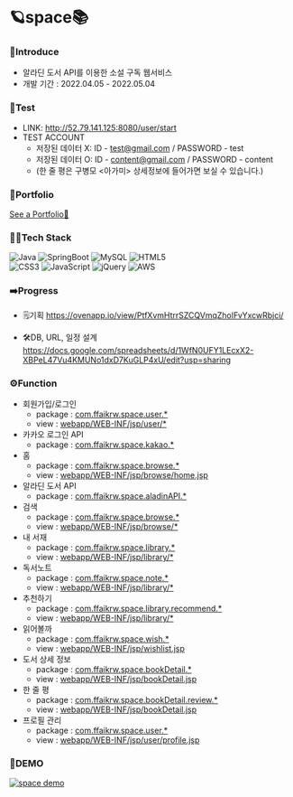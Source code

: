 # 🪐space📚

### 🎤Introduce
- 알라딘 도서 API를 이용한 소설 구독 웹서비스
- 개발 기간 : 2022.04.05 - 2022.05.04

### 🔗Test
- LINK: http://52.79.141.125:8080/user/start
- TEST ACCOUNT
   * 저장된 데이터 X: ID - test@gmail.com / PASSWORD - test
   * 저장된 데이터 O: ID - content@gmail.com / PASSWORD - content
   * (한 줄 평은 구병모 <아가미> 상세정보에 들어가면 보실 수 있습니다.)

### 📑Portfolio
[See a Portfolio👀](JeongHyewon_portfolio.pdf)

### 👩‍💻Tech Stack
![Java](https://img.shields.io/badge/java-%23ED8B00.svg?style=for-the-badge&logo=java&logoColor=white)
![SpringBoot](https://img.shields.io/badge/SpringBoot-%236DB33F.svg?style=for-the-badge&logo=spring&logoColor=white)
![MySQL](https://img.shields.io/badge/mysql-%2300f.svg?style=for-the-badge&logo=mysql&logoColor=white)
![HTML5](https://img.shields.io/badge/html5-%23E34F26.svg?style=for-the-badge&logo=html5&logoColor=white)
<br>
![CSS3](https://img.shields.io/badge/css3-%231572B6.svg?style=for-the-badge&logo=css3&logoColor=white)
![JavaScript](https://img.shields.io/badge/javascript-%23323330.svg?style=for-the-badge&logo=javascript&logoColor=%23F7DF1E)
![jQuery](https://img.shields.io/badge/jquery-%230769AD.svg?style=for-the-badge&logo=jquery&logoColor=white)
![AWS](https://img.shields.io/badge/AWS-%23FF9900.svg?style=for-the-badge&logo=amazon-aws&logoColor=white)

### ➡️Progress
* 🗒️기획
   https://ovenapp.io/view/PtfXvmHtrrSZCQVmqZhoIFvYxcwRbjci/
  
* 🛠️DB, URL, 일정 설계
    https://docs.google.com/spreadsheets/d/1WfN0UFY1LEcxX2-XBPeL47Vu4KMUNo1dxD7KuGLP4xU/edit?usp=sharing

### ⚙️Function
* 회원가입/로그인
   * package : [com.ffaikrw.space.user.* ](https://github.com/ffaikrw/Space/tree/master/src/main/java/com/ffaikrw/space/user)
   * view : [webapp/WEB-INF/jsp/user/* ](https://github.com/ffaikrw/Space/tree/master/src/main/webapp/WEB-INF/jsp/user)
* 카카오 로그인 API
   * package : [com.ffaikrw.space.kakao.* ](https://github.com/ffaikrw/Space/tree/master/src/main/java/com/ffaikrw/space/kakao)
* 홈
   * package : [com.ffaikrw.space.browse.* ](https://github.com/ffaikrw/Space/tree/master/src/main/java/com/ffaikrw/space/browse)
   * view : [webapp/WEB-INF/jsp/browse/home.jsp ](https://github.com/ffaikrw/Space/blob/master/src/main/webapp/WEB-INF/jsp/browse/home.jsp)
* 알라딘 도서 API
   * package : [com.ffaikrw.space.aladinAPI.* ](https://github.com/ffaikrw/Space/tree/master/src/main/java/com/ffaikrw/space/aladinAPI)
* 검색
   * package : [com.ffaikrw.space.browse.* ](https://github.com/ffaikrw/Space/tree/master/src/main/java/com/ffaikrw/space/browse)
   * view : [webapp/WEB-INF/jsp/browse/* ](https://github.com/ffaikrw/Space/blob/master/src/main/webapp/WEB-INF/jsp/browse)
* 내 서재
   * package : [com.ffaikrw.space.library.* ](https://github.com/ffaikrw/Space/tree/master/src/main/java/com/ffaikrw/space/library)
   * view : [webapp/WEB-INF/jsp/library/* ](https://github.com/ffaikrw/Space/tree/master/src/main/webapp/WEB-INF/jsp/library)
* 독서노트
   * package : [com.ffaikrw.space.note.* ](https://github.com/ffaikrw/Space/tree/master/src/main/java/com/ffaikrw/space/note)
   * view : [webapp/WEB-INF/jsp/library/* ](https://github.com/ffaikrw/Space/blob/master/src/main/webapp/WEB-INF/jsp/library)
* 추천하기
   * package : [com.ffaikrw.space.library.recommend.* ](https://github.com/ffaikrw/Space/tree/master/src/main/java/com/ffaikrw/space/library/recommend)
   * view : [webapp/WEB-INF/jsp/library/* ](https://github.com/ffaikrw/Space/blob/master/src/main/webapp/WEB-INF/jsp/library)
* 읽어볼까
   * package : [com.ffaikrw.space.wish.* ](https://github.com/ffaikrw/Space/tree/master/src/main/java/com/ffaikrw/space/wish)
   * view : [webapp/WEB-INF/jsp/wishlist.jsp ](https://github.com/ffaikrw/Space/blob/master/src/main/webapp/WEB-INF/jsp/wishlist.jsp)
* 도서 상세 정보
   * package : [com.ffaikrw.space.bookDetail.* ](https://github.com/ffaikrw/Space/tree/master/src/main/java/com/ffaikrw/space/bookDetail)
   * view : [webapp/WEB-INF/jsp/bookDetail.jsp ](https://github.com/ffaikrw/Space/blob/master/src/main/webapp/WEB-INF/jsp/bookDetail.jsp)
* 한 줄 평
   * package : [com.ffaikrw.space.bookDetail.review.* ](https://github.com/ffaikrw/Space/tree/master/src/main/java/com/ffaikrw/space/bookDetail/review)
   * view : [webapp/WEB-INF/jsp/bookDetail.jsp](https://github.com/ffaikrw/Space/blob/master/src/main/webapp/WEB-INF/jsp/bookDetail.jsp)
* 프로필 관리
   * package : [com.ffaikrw.space.user.* ](https://github.com/ffaikrw/Space/tree/master/src/main/java/com/ffaikrw/space/user)
   * view : [webapp/WEB-INF/jsp/user/profile.jsp](https://github.com/ffaikrw/Space/blob/master/src/main/webapp/WEB-INF/jsp/user/profile.jsp)



### 📼DEMO
[![space demo](https://img.youtube.com/vi/_klysApbl2o/1.jpg)](https://youtu.be/_klysApbl2o)

